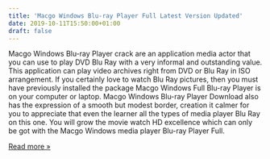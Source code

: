 ```yaml
---
title: 'Macgo Windows Blu-ray Player Full Latest Version Updated'
date: 2019-10-11T15:50:00+01:00
draft: false
---
```


Macgo Windows Blu-ray Player crack are an application media actor that you can use to play DVD Blu Ray with a very informal and outstanding value. This application can play video archives right from DVD or Blu Ray in ISO arrangement. If you certainly love to watch Blu Ray pictures, then you must have previously installed the package Macgo Windows Full Blu-ray Player is on your computer or laptop. Macgo Windows Blu-ray Player Download also has the expression of a smooth but modest border, creation it calmer for you to appreciate that even the learner all the types of media player Blu Ray on this one. You will grow the movie watch HD excellence which can only be got with the Macgo Windows media player Blu-ray Player Full.

[Read more »](https://24hsoftwarepc.blogspot.com/2019/10/macgo-windows-blu-ray-player-full.html#more)